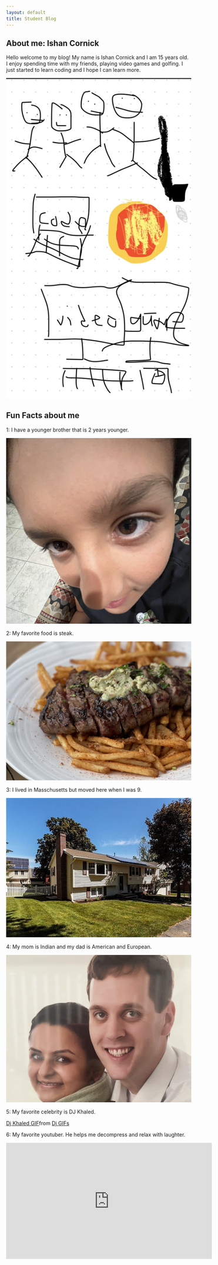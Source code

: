 ```yaml
---
layout: default
title: Student Blog
---
```



## About me: Ishan Cornick 
Hello welcome to my blog! My name is Ishan Cornick and I am 15 years old. I enjoy spending time with my friends, playing video games and golfing. I just started to learn coding and I hope I can learn more.

![Alt text](<images/Screenshot 2023-08-23 at 12.14.52 PM.png>)

## Fun Facts about me
1: I have a younger brother that is 2 years younger.

![Alt text](<images/Screenshot 2023-08-23 at 8.07.15 PM.png>)

2: My favorite food is steak.

![Alt text](<images/Reel_and_Brand_-_September_2021_-_Sarah_Stierch_05.jpg>)

3: I lived in Masschusetts but moved here when I was 9.

![Alt text](<images/e12150731430c8a8d25cdd2eb540dd4c-cc_ft_960.jpg>)

4: My mom is Indian and my dad is American and European.

![Alt text](<images/Screenshot 2023-08-23 at 8.05.20 PM.png>)

5: My favorite celebrity is DJ Khaled.

<div class="tenor-gif-embed" data-postid="21764359" data-share-method="host" data-aspect-ratio="0.99375" data-width="100%"><a href="https://tenor.com/view/dj-khaled-dancing-dance-gif-21764359">Dj Khaled GIF</a>from <a href="https://tenor.com/search/dj-gifs">Dj GIFs</a></div> <script type="text/javascript" async src="https://tenor.com/embed.js"></script>

6: My favorite youtuber. He helps me decompress and relax with laughter.

<iframe width="560" height="315" src="https://www.youtube.com/embed/9_KeFKnhGqU?si=2l-nJsYCqYsgawQb" title="YouTube video player" frameborder="0" allow="accelerometer; autoplay; clipboard-write; encrypted-media; gyroscope; picture-in-picture; web-share" allowfullscreen></iframe>